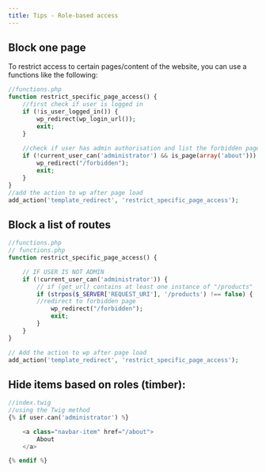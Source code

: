 ```yaml
---
title: Tips - Role-based access
---
```


## Block one page

To restrict access to certain pages/content of the website, you can use a functions like the following:
```php
//functions.php
function restrict_specific_page_access() {  
	//first check if user is logged in
	if (!is_user_logged_in()) {
		wp_redirect(wp_login_url());
		exit;
	}
	
	//check if user has admin authorisation and list the forbidden pages
	if (!current_user_can('administrator') && is_page(array('about'))) {
		wp_redirect("/forbidden");
		exit;
	}
}
//add the action to wp after page load
add_action('template_redirect', 'restrict_specific_page_access');

```

## Block a list of routes
```php
//functions.php
// functions.php
function restrict_specific_page_access() {  

    // IF USER IS NOT ADMIN
    if (!current_user_can('administrator')) {
        // if (get_url) contains at least one instance of "/products"
        if (strpos($_SERVER['REQUEST_URI'], '/products') !== false) {
        //redirect to forbidden page
            wp_redirect("/forbidden");
            exit;
        }
    }
}

// Add the action to wp after page load
add_action('template_redirect', 'restrict_specific_page_access');

```

## Hide items based on roles (timber):
```php
//index.twig
//using the Twig method
{% if user.can('administrator') %}

	<a class="navbar-item" href="/about">
		About
	</a>

{% endif %}
```